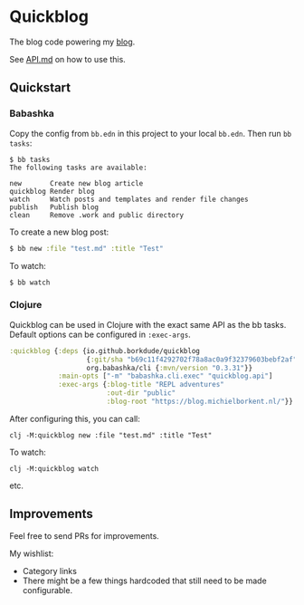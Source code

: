 # Quickblog

The blog code powering my [blog](https://blog.michielborkent.nl/).

See [API.md](API.md) on how to use this.

## Quickstart

### Babashka

Copy the config from `bb.edn` in this project to your local `bb.edn`. Then run `bb tasks`:

```
$ bb tasks
The following tasks are available:

new       Create new blog article
quickblog Render blog
watch     Watch posts and templates and render file changes
publish   Publish blog
clean     Remove .work and public directory
```

To create a new blog post:

``` clojure
$ bb new :file "test.md" :title "Test"
```

To watch:

```
$ bb watch
```

### Clojure

Quickblog can be used in Clojure with the exact same API as the bb tasks.
Default options can be configured in `:exec-args`.

``` clojure
:quickblog {:deps {io.github.borkdude/quickblog
                   {:git/sha "b69c11f4292702f78a8ac0a9f32379603bebf2af"}
                   org.babashka/cli {:mvn/version "0.3.31"}}
            :main-opts ["-m" "babashka.cli.exec" "quickblog.api"]
            :exec-args {:blog-title "REPL adventures"
                        :out-dir "public"
                        :blog-root "https://blog.michielborkent.nl/"}}
```

After configuring this, you can call:

```
clj -M:quickblog new :file "test.md" :title "Test"
```

To watch:

```
clj -M:quickblog watch
```

etc.

## Improvements

Feel free to send PRs for improvements.

My wishlist:

- Category links
- There might be a few things hardcoded that still need to be made configurable.
